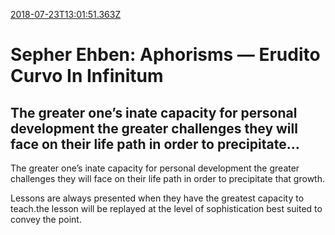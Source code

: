 [2018-07-23T13:01:51.363Z](https://medium.com//@jasonmedland/sepher-ehben-aphorisms-erudito-curvo-in-infinitum-d761319be232)
# Sepher Ehben: Aphorisms — Erudito Curvo In Infinitum
## The greater one’s inate capacity for personal development the greater challenges they will face on their life path in order to precipitate…
The greater one’s inate capacity for personal development the greater challenges they will face on their life path in order to precipitate that growth.

Lessons are always presented when they have the greatest capacity to teach.the lesson will be replayed at the level of sophistication best suited to convey the point.